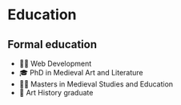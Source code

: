 
# Education

## Formal education

- 🧑‍💻 Web Development
- 🎓 PhD in Medieval Art and Literature
- 🧑‍🏫 Masters in Medieval Studies and Education
- 🎨 Art History graduate
